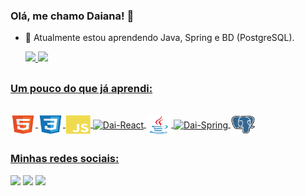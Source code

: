 ### Olá, me chamo Daiana! 👋

- 🌱 Atualmente estou aprendendo Java, Spring e BD (PostgreSQL).

  <div>
  <a href="https://github.com/DaianaEgerMichels">
  <img height="135em" src="https://github-readme-stats.vercel.app/api?username=DaianaEgerMichels&show_icons=true&theme=dracula&include_all_commits=true&count_private=true"/>
  <img height="135em" src="https://github-readme-stats.vercel.app/api/top-langs/?username=DaianaEgerMichels&layout=compact&langs_count=7&theme=dracula"/>
</div>
  
  ##
  
 ### Um pouco do que já aprendi:
  
  
<div style="display: inline_block"><br>
   <img align="center" alt="Dai-HTML" height="30" width="40" src="https://raw.githubusercontent.com/devicons/devicon/master/icons/html5/html5-original.svg">
   <img align="center" alt="Dai-CSS" height="30" width="40" src="https://raw.githubusercontent.com/devicons/devicon/master/icons/css3/css3-original.svg">
   <img align="center" alt="Dai-Js" height="30" width="40" src="https://raw.githubusercontent.com/devicons/devicon/master/icons/javascript/javascript-plain.svg">
  <img align="center" alt="Dai-React" height = "30" width = "40" src="https://vectorified.com/images/icon-react-native-24.png">
  <img align="center" alt="Dai-Java" height = "30" width = "40" src="https://github.com/devicons/devicon/blob/master/icons/java/java-original.svg">
  <img align="center" alt="Dai-Spring" height = "30" width = "40" src="https://user-images.githubusercontent.com/33158051/103466606-760a4000-4d14-11eb-9941-2f3d00371471.png">
  <img align="center" alt="Dai-PostgreSQL" height = "30" width = "40" src="https://github.com/devicons/devicon/blob/master/icons/postgresql/postgresql-original.svg">
  
  
</div>
  
  ##
  
 ### Minhas redes sociais:
  
<div> 
  <a href="https://www.instagram.com/daiana.michels" target="_blank"><img src="https://img.shields.io/badge/-Instagram-%23E4405F?style=for-the-badge&logo=instagram&logoColor=white" target="_blank"></a>
  <a href="https://twitter.com/daianamichels" target="_blank"><img src="https://img.shields.io/badge/Twitter-1DA1F2?style=for-the-badge&logo=twitter&logoColor=white" target="_blank"></a> 
  <a href="https://www.linkedin.com/in/19972309daiana-eger-michels/" target="_blank"><img src="https://img.shields.io/badge/-LinkedIn-%230077B5?style=for-the-badge&logo=linkedin&logoColor=white" target="_blank"></a> 
</div>

